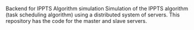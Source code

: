 Backend for IPPTS Algorithm simulation
Simulation of the IPPTS algorithm (task scheduling algorithm) using a distributed system of servers. This repository has the code for the master and slave servers.

